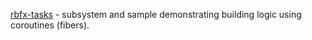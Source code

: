 [rbfx-tasks](https://github.com/rokups/rbfx-tasks) - subsystem and sample demonstrating building logic using coroutines (fibers).